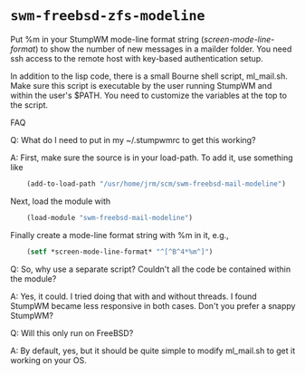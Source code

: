 # `swm-freebsd-zfs-modeline`

Put %m in your StumpWM mode-line format string (*screen-mode-line-format*) to
show the number of new messages in a mailder folder.  You need ssh access to the
remote host with key-based authentication setup.

In addition to the lisp code, there is a small Bourne shell script, ml_mail.sh.
Make sure this script is executable by the user running StumpWM and within the
user's $PATH.  You need to customize the variables at the top to the script.

FAQ

Q: What do I need to put in my ~/.stumpwmrc to get this working?

A: First, make sure the source is in your load-path.  To add it, use something
like
```lisp
    (add-to-load-path "/usr/home/jrm/scm/swm-freebsd-mail-modeline")
```
Next, load the module with
```lisp
    (load-module "swm-freebsd-mail-modeline")
```

Finally create a mode-line format string with %m in it, e.g.,
```lisp
    (setf *screen-mode-line-format* "^[^B^4*%m^]")
```

Q: So, why use a separate script?  Couldn't all the code be contained within the
module?

A: Yes, it could.  I tried doing that with and without threads.  I found StumpWM
became less responsive in both cases.  Don't you prefer a snappy StumpWM?

Q: Will this only run on FreeBSD?

A: By default, yes, but it should be quite simple to modify ml_mail.sh to get it
working on your OS.